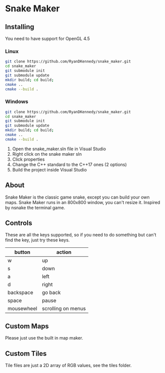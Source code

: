 # Snake Maker

## Installing

You need to have support for OpenGL 4.5

### Linux

```bash
git clone https://github.com/RyanDKennedy/snake_maker.git
cd snake_maker
git submodule init
git submodule update
mkdir build; cd build;
cmake ..
cmake --build .
```
### Windows

```bash
git clone https://github.com/RyanDKennedy/snake_maker.git
cd snake_maker
git submodule init
git submodule update
mkdir build; cd build;
cmake ..
cmake --build .
```
1. Open the snake_maker.sln file in Visual Studio
2. Right click on the snake maker sln
3. Click properties
4. Change the C++ standard to the C++17 ones (2 options)
5. Build the project inside Visual Studio

## About

Snake Maker is the classic game snake, except you can build your own maps.
Snake Maker runs in an 800x800 window, you can't resize it.
Inspired by nsnake the terminal game.

## Controls

These are all the keys supported, so if you need to do something but can't find the key, just try these keys.

| button | action |
|--------|--------|
| w | up |
| s | down |
| a | left |
| d | right |
| backspace | go back |
| space | pause |
| mousewheel | scrolling on menus |

## Custom Maps
Please just use the built in map maker.

## Custom Tiles
Tile files are just a 2D array of RGB values, see the tiles folder.

